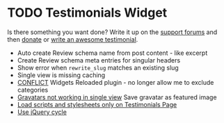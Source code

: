 # TODO Testimonials Widget

Is there something you want done? Write it up on the [support forums](http://wordpress.org/support/plugin/testimonials-widget) and then [donate](http://aihr.us/about-aihrus/donate/) or [write an awesome testimonial](http://aihr.us/about-aihrus/testimonials/add-testimonial/).

* Auto create Review schema name from post content - like excerpt
* Create Review schema meta entries for singular headers
* Show error when `rewrite_slug` matches an existing slug
* Single view is missing caching
* [CONFLICT](https://aihrus.zendesk.com/agent/#/tickets/562) Widgets Reloaded plugin - no longer allow me to exclude categories
* [Gravatars not working in single view](http://aihr.us/testimonial/jay-ramirez/) Save gravatar as featured image
* [Load scripts and stylesheets only on Testimonials Page](http://wordpress.org/support/topic/load-scripts-and-stylesheets-only-on-testimonials-page)
* [Use jQuery cycle](http://wordpress.org/support/topic/animation-not-disabling?replies=12#post-4655776)
